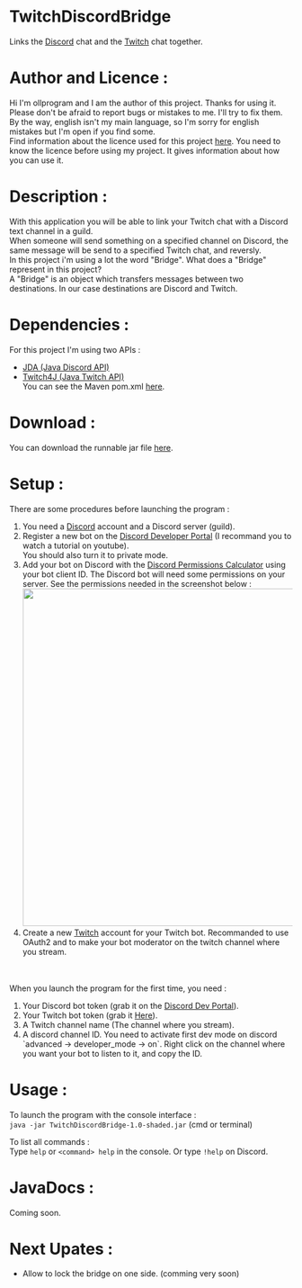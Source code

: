 # TwitchDiscordBridge
Links the [Discord](https://discord.com) chat and the [Twitch](https://www.twitch.tv) chat together.
# Author and Licence :
Hi I'm ollprogram and I am the author of this project. Thanks for using it. </br>Please don't be afraid to report bugs or mistakes to me. I'll try to fix them. By the way, english isn't my main language, so I'm sorry for english mistakes but I'm open if you find some. </br>
Find information about the licence used for this project [here](https://github.com/ollprogram/TwitchDiscordBridge/blob/main/LICENSE).
You need to know the licence before using my project. It gives information about how you can use it.
# Description :
With this application you will be able to link your Twitch chat with a Discord text channel in a guild.
</br>When someone will send something on a specified channel on Discord, the same message will be send to a specified Twitch chat, and reversly.
</br>In this project i'm using a lot the word "Bridge". What does a "Bridge" represent in this project? 
</br>A "Bridge" is an object which transfers messages between two destinations. In our case destinations are Discord and Twitch.
# Dependencies :
For this project I'm using two APIs :
- [JDA (Java Discord API)](https://github.com/DV8FromTheWorld/JDA)
- [Twitch4J (Java Twitch API)](https://github.com/twitch4j/twitch4j)
</br>You can see the Maven pom.xml [here](https://github.com/ollprogram/TwitchDiscordBridge/blob/main/pom.xml).
# Download :
You can download the runnable jar file [here](https://github.com/ollprogram/TwitchDiscordBridge/releases/download/v1.0.0-beta/TwitchDiscordBridge-1.0-shaded.jar).
# Setup :
There are some procedures before launching the program :
<ol>
  <li> You need a <a href="https://discord.com">Discord</a> account and a Discord server (guild). </li>
  <li>Register a new bot on the <a href="https://discord.com/developers/docs/intro">Discord Developer Portal</a> (I recommand you to watch a tutorial on youtube). </br> You should also turn it to private mode.</li>
  <li> Add your bot on Discord with the <a href="https://discordapi.com/permissions.html">Discord Permissions Calculator</a> using your bot client ID. The Discord bot will need some permissions on your server. See the permissions needed in the screenshot below :
<img src="https://user-images.githubusercontent.com/39884051/143782121-78b01135-d12f-474c-9239-8afa076120ef.png" width="600"></img></li>
  <li> Create a new <a href="https://www.twitch.tv">Twitch</a> account for your Twitch bot. Recommanded to use OAuth2 and to make your bot moderator on the twitch channel where you stream.</li>
</ol>
</br></br>
When you launch the program for the first time, you need :
<ol>
  <li> Your Discord bot token (grab it on the <a href="https://discord.com/developers/docs/intro">Discord Dev Portal</a>).</li>
  <li>Your Twitch bot token (grab it <a href="https://twitchtokengenerator.com">Here</a>).</li>
  <li>A Twitch channel name (The channel where you stream).</li>
  <li> A discord channel ID. You need to activate first dev mode on discord `advanced -> developer_mode -> on`. Right click on the channel where you want your bot to listen to it, and copy the ID.</li>
</ol>

# Usage :
To launch the program with the console interface : </br>
`java -jar TwitchDiscordBridge-1.0-shaded.jar` (cmd or terminal) </br>

To list all commands : </br>
Type `help` or `<command> help` in the console. Or type `!help` on Discord.

# JavaDocs :
Coming soon.

# Next Upates :
- Allow to lock the bridge on one side. (comming very soon)

